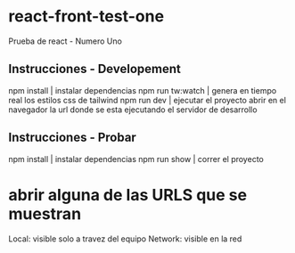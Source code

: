 # react-front-test-one

Prueba de react - Numero Uno

## Instrucciones - Developement

npm install | instalar dependencias
npm run tw:watch | genera en tiempo real los estilos css de tailwind
npm run dev | ejecutar el proyecto
abrir en el navegador la url donde se esta ejecutando el servidor de desarrollo

## Instrucciones - Probar

npm install | instalar dependencias
npm run show | correr el proyecto

# abrir alguna de las URLS que se muestran

Local: visible solo a travez del equipo
Network: visible en la red
